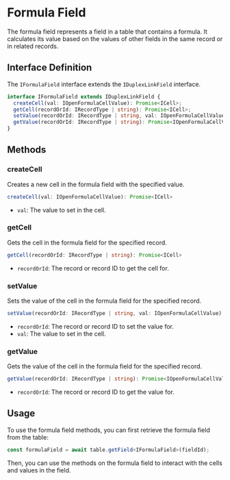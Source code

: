 # Formula Field

The formula field represents a field in a table that contains a formula. It calculates its value based on the values of other fields in the same record or in related records.

## Interface Definition

The `IFormulaField` interface extends the `IDuplexLinkField` interface.

```typescript
interface IFormulaField extends IDuplexLinkField {
  createCell(val: IOpenFormulaCellValue): Promise<ICell>;
  getCell(recordOrId: IRecordType | string): Promise<ICell>;
  setValue(recordOrId: IRecordType | string, val: IOpenFormulaCellValue): Promise<boolean>;
  getValue(recordOrId: IRecordType | string): Promise<IOpenFormulaCellValue>;
}
```

## Methods

### createCell

Creates a new cell in the formula field with the specified value.

```typescript
createCell(val: IOpenFormulaCellValue): Promise<ICell>
```

- `val`: The value to set in the cell.

### getCell

Gets the cell in the formula field for the specified record.

```typescript
getCell(recordOrId: IRecordType | string): Promise<ICell>
```

- `recordOrId`: The record or record ID to get the cell for.

### setValue

Sets the value of the cell in the formula field for the specified record.

```typescript
setValue(recordOrId: IRecordType | string, val: IOpenFormulaCellValue): Promise<boolean>
```

- `recordOrId`: The record or record ID to set the value for.
- `val`: The value to set in the cell.

### getValue

Gets the value of the cell in the formula field for the specified record.

```typescript
getValue(recordOrId: IRecordType | string): Promise<IOpenFormulaCellValue>
```

- `recordOrId`: The record or record ID to get the value for.

## Usage

To use the formula field methods, you can first retrieve the formula field from the table:

```typescript
const formulaField = await table.getField<IFormulaField>(fieldId);
```

Then, you can use the methods on the formula field to interact with the cells and values in the field.